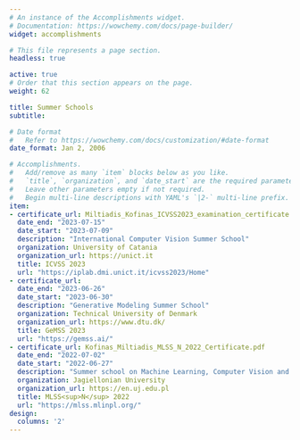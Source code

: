 ```yaml
---
# An instance of the Accomplishments widget.
# Documentation: https://wowchemy.com/docs/page-builder/
widget: accomplishments

# This file represents a page section.
headless: true

active: true
# Order that this section appears on the page.
weight: 62

title: Summer Schools
subtitle:

# Date format
#   Refer to https://wowchemy.com/docs/customization/#date-format
date_format: Jan 2, 2006

# Accomplishments.
#   Add/remove as many `item` blocks below as you like.
#   `title`, `organization`, and `date_start` are the required parameters.
#   Leave other parameters empty if not required.
#   Begin multi-line descriptions with YAML's `|2-` multi-line prefix.
item:
- certificate_url: Miltiadis_Kofinas_ICVSS2023_examination_certificate.pdf
  date_end: "2023-07-15"
  date_start: "2023-07-09"
  description: "International Computer Vision Summer School"
  organization: University of Catania
  organization_url: https://unict.it
  title: ICVSS 2023
  url: "https://iplab.dmi.unict.it/icvss2023/Home"
- certificate_url:
  date_end: "2023-06-26"
  date_start: "2023-06-30"
  description: "Generative Modeling Summer School"
  organization: Technical University of Denmark
  organization_url: https://www.dtu.dk/
  title: GeMSS 2023
  url: "https://gemss.ai/"
- certificate_url: Kofinas_Miltiadis_MLSS_N_2022_Certificate.pdf
  date_end: "2022-07-02"
  date_start: "2022-06-27"
  description: "Summer school on Machine Learning, Computer Vision and Computational Neuroscience"
  organization: Jagiellonian University
  organization_url: https://en.uj.edu.pl
  title: MLSS<sup>N</sup> 2022
  url: "https://mlss.mlinpl.org/"
design:
  columns: '2'
---
```

